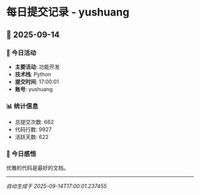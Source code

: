 # 每日提交记录 - yushuang

## 📅 2025-09-14

### 🎯 今日活动
- **主要活动**: 功能开发
- **技术栈**: Python
- **提交时间**: 17:00:01
- **账号**: yushuang

### 📊 统计信息
- 总提交次数: 662
- 代码行数: 9927
- 活跃天数: 622

### 💭 今日感悟
优雅的代码是最好的文档。

---
*自动生成于 2025-09-14T17:00:01.237455*
